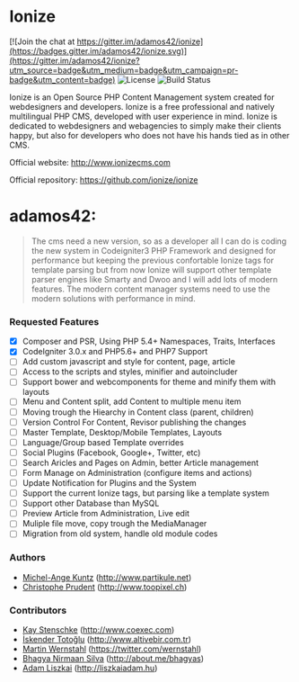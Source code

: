 # Ionize

[![Join the chat at https://gitter.im/adamos42/ionize](https://badges.gitter.im/adamos42/ionize.svg)](https://gitter.im/adamos42/ionize?utm_source=badge&utm_medium=badge&utm_campaign=pr-badge&utm_content=badge) ![License](http://a42server.net/badges/ionize/license.svg) ![Build Status](https://travis-ci.org/adamos42/ionize.svg)

Ionize is an  Open Source PHP Content Management  system  created for  webdesigners and developers. Ionize is a free
professional  and  natively  multilingual  PHP CMS, developed  with user experience  in mind. Ionize is dedicated to
webdesigners and webagencies to simply make their clients happy, but also for developers who does not have his hands
tied as in other CMS.

Official website: http://www.ionizecms.com

Official repository: https://github.com/ionize/ionize

# adamos42:
> The cms need a new version, so  as a developer all I can do is coding the new system in Codeigniter3 PHP Framework
and designed for  performance  but keeping the  previous  confortable  Ionize tags for template parsing but from now
Ionize will support other template parser engines like Smarty and Dwoo and I will add lots of modern features.
> The modern content manager systems need to use the modern solutions with performance in mind.

### Requested Features

- [x] Composer and PSR, Using PHP 5.4+ Namespaces, Traits, Interfaces
- [x] CodeIgniter 3.0.x and PHP5.6+ and PHP7 Support
- [ ] Add custom javascript and style for content, page, article
- [ ] Access to the scripts and styles, minifier and autoincluder
- [ ] Support bower and webcomponents for theme and minify them with layouts
- [ ] Menu and Content split, add Content to multiple menu item
- [ ] Moving trough the Hiearchy in Content class (parent, children)
- [ ] Version Control For Content, Revisor publishing the changes
- [ ] Master Template, Desktop/Mobile Templates, Layouts
- [ ] Language/Group based Template overrides
- [ ] Social Plugins (Facebook, Google+, Twitter, etc)
- [ ] Search Aricles and Pages on Admin, better Article management
- [ ] Form Manage on Administration (configure items and actions)
- [ ] Update Notification for Plugins and the System
- [ ] Support the current Ionize tags, but parsing like a template system
- [ ] Support other Database than MySQL
- [ ] Preview Article from Administration, Live edit
- [ ] Muliple file move, copy trough the MediaManager
- [ ] Migration from old system, handle old module codes

### Authors

* [Michel-Ange Kuntz](http://www.partikule.net) (http://www.partikule.net)
* [Christophe Prudent](http://www.toopixel.ch) (http://www.toopixel.ch)

### Contributors
* [Kay Stenschke](http://www.coexec.com) (http://www.coexec.com)
* [İskender Totoğlu](http://www.altivebir.com.tr) (http://www.altivebir.com.tr)
* [Martin Wernstahl](https://twitter.com/wernstahl) (https://twitter.com/wernstahl)
* [Bhagya Nirmaan Silva](http://about.me/bhagyas) (http://about.me/bhagyas)
* [Adam Liszkai](http://liszkaiadam.hu) (http://liszkaiadam.hu)
